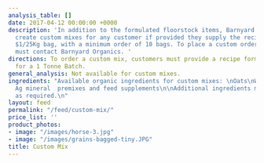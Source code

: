 ```yaml
---
analysis_table: []
date: 2017-04-12 00:00:00 +0000
description: 'In addition to the formulated floorstock items, Barnyard Organics can
  create custom mixes for any customer if provided they supply the recipe for an extra
  $1/25Kg bag, with a minimum order of 10 bags. To place a custom order, customers
  must contact Barnyard Organics. '
directions: To order a custom mix, customers must provide a recipe formula, preferably
  for a 1 Tonne Batch.
general_analysis: Not available for custom mixes.
ingredients: "Available organic ingredients for custom mixes: \nOats\nWheat\nCorn\nSoybean\nBuckwheat\nBarley\nBio
  Ag mineral  premixes and feed supplements\n\nAdditional ingredients may be procured
  as required.\n"
layout: feed
permalink: "/feed/custom-mix/"
price_list: ''
product_photos:
- image: "/images/horse-3.jpg"
- image: "/images/grains-bagged-tiny.JPG"
title: Custom Mix
---
```


